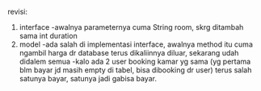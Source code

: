 revisi:
1. interface
          -awalnya parameternya cuma String room, skrg ditambah sama int duration
3. model
          -ada salah di implementasi interface, awalnya method itu cuma ngambil harga dr database terus dikaliinnya diluar, sekarang udah didalem semua
          -kalo ada 2 user booking kamar yg sama (yg pertama blm bayar jd masih empty di tabel, bisa dibooking dr user) terus salah satunya bayar, satunya jadi gabisa bayar.
